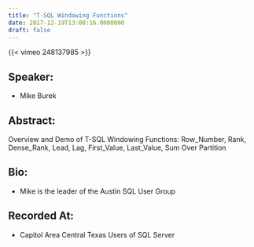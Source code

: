 ```yaml
---
title: "T-SQL Windowing Functions"
date: 2017-12-19T13:08:16.0000000
draft: false
---
```


{{< vimeo 248137985 >}}

## Speaker:

 - Mike Burek

## Abstract:

<p>Overview and Demo of T-SQL Windowing Functions: Row_Number, Rank, Dense_Rank, Lead, Lag, First_Value, Last_Value, Sum Over Partition</p>

## Bio:

 - <p>Mike is the leader of the Austin SQL User Group</p>

## Recorded At:

 - Capitol Area Central Texas Users of SQL Server


